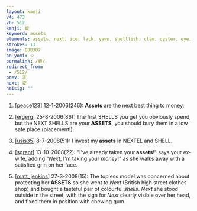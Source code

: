 ```yaml
---
layout: kanji
v4: 473
v6: 512
kanji: 資
keyword: assets
elements: assets, next, ice, lack, yawn, shellfish, clam, oyster, eye, animal legs, eight
strokes: 13
image: E8B387
on-yomi: シ
permalink: /資/
redirect_from:
 - /512/
prev: 茨
next: 姿
heisig: ""
---
```


1) [<a href="http://kanji.koohii.com/profile/peace123">peace123</a>] 12-1-2006(246): <strong>Assets</strong> are the next best thing to money.

2) [<a href="http://kanji.koohii.com/profile/ergerg">ergerg</a>] 25-8-2006(86): The first SHELLS you get you obviously spend, but the NEXT SHELLS are your<strong> ASSETS</strong>, you should bury them in a low safe place (placement!).

3) [<a href="http://kanji.koohii.com/profile/usis35">usis35</a>] 8-7-2008(51): I invest my<strong> assets</strong> in NEXTEL and SHELL.

4) [<a href="http://kanji.koohii.com/profile/sgrant">sgrant</a>] 13-10-2008(22): &quot;I&#039;ve already taken your<strong> assets</strong>!&quot; says your ex-wife, adding &quot;<em>Next</em>, I&#039;m taking your <em>money</em>!&quot; as she walks away with a satisfied grin on her face.

5) [<a href="http://kanji.koohii.com/profile/matt_jenkins">matt_jenkins</a>] 27-3-2008(15): The topless model was concerned about protecting her<strong> ASSETS</strong> so she went to <em>Next</em> (British high street clothes shop) and bought a tasteful pair of colourful <em>shells</em>. <em>Next</em> she stood outside in the street, with the sign for <em>Next</em> clearly visible over her head, and fixed them in position with chewing gum.

